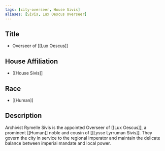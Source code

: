 ```yaml
---
tags: [city-overseer, House Sivis]
aliases: [Sivis, Lux Oescus Overseer]
---
```


## Title
- Overseer of [[Lux Oescus]]

## House Affiliation
- [[House Sivis]]

## Race
- [[Human]]

## Description
Archivist Rymelle Sivis is the appointed Overseer of [[Lux Oescus]], a prominent [[Human]] noble and cousin of [[Lysse Lyrruman Sivis]]. They govern the city in service to the regional Imperator and maintain the delicate balance between imperial mandate and local power.
